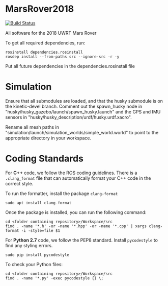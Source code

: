 # MarsRover2018
[![Build Status](https://travis-ci.org/uwrobotics/MarsRover2018.svg?branch=master)](https://travis-ci.org/uwrobotics/MarsRover2018)

All software for the 2018 UWRT Mars Rover


To get all required dependencies, run: 
```
rosinstall dependencies.rosinstall
rosdep install --from-paths src --ignore-src -r -y
```
Put all future dependencies in the dependencies.rosinstall file


# Simulation
Ensure that all submodules are loaded, and that the husky submodule is on the kinetic-devel branch. 
Comment out the spawn_husky node in "husky/husky_gazebo/launch/spawn_husky.launch" and the GPS and IMU sensors in
"husky/husky_description/urdf/husky.urdf.xacro".

Rename all mesh paths in "simulation/launch/simulation_worlds/simple_world.world" to point to the appropriate directory
in your workspace.

# Coding Standards
For **C++** code, we follow the ROS coding guidelines. There is a `.clang_format` file that can automatically format your C++ code in the correct style.

To run the formatter, install the package `clang-format`
```
sudo apt install clang-format
```
Once the package is installed, you can run the following command:
```
cd <folder containing repository>/Workspace/src
find . -name '*.h' -or -name '*.hpp' -or -name '*.cpp' | xargs clang-format -i -style=file $1
```

For **Python 2.7** code, we follow the PEP8 standard. Install `pycodestyle` to find any styling errors.
```
sudo pip install pycodestyle
```
To check your Python files:
```
cd <folder containing repository>/Workspace/src
find . -name '*.py' -exec pycodestyle {} \;
```
